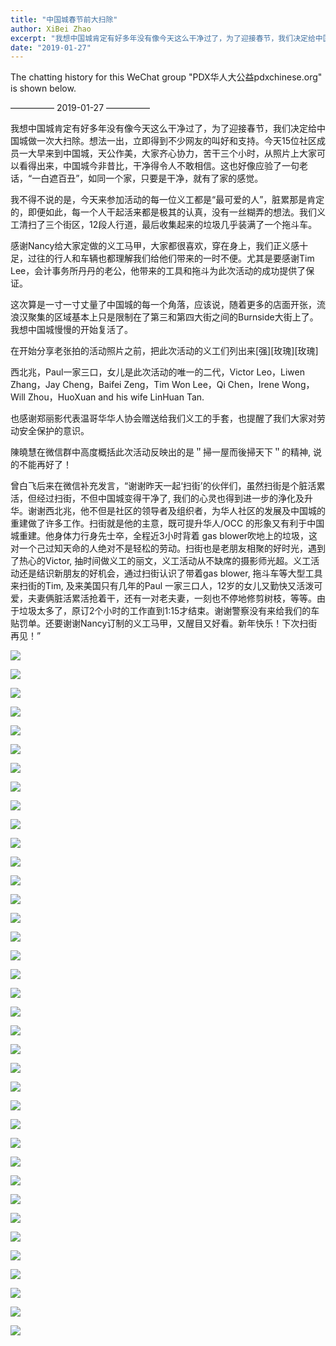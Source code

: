 ```yaml
---
title: "中国城春节前大扫除"
author: XiBei Zhao
excerpt: "我想中国城肯定有好多年没有像今天这么干净过了，为了迎接春节，我们决定给中国城做一次大扫除。想法一出，立即得到不少网友的叫好和支持。今天15位社区成员一大早来到中国城，天公作美，大家齐心协力，苦干三个小时，从照片上大家可以看得出来，中国城今非昔比，干净得令人不敢相信。这也好像应验了一句老话，“一白遮百丑”，如同一个家，只要是干净，就有了家的感觉。"
date: "2019-01-27"
---
```


The chatting history for this WeChat group "PDX华人大公益pdxchinese.org" is shown below.

—————  2019-01-27  —————

我想中国城肯定有好多年没有像今天这么干净过了，为了迎接春节，我们决定给中国城做一次大扫除。想法一出，立即得到不少网友的叫好和支持。今天15位社区成员一大早来到中国城，天公作美，大家齐心协力，苦干三个小时，从照片上大家可以看得出来，中国城今非昔比，干净得令人不敢相信。这也好像应验了一句老话，“一白遮百丑”，如同一个家，只要是干净，就有了家的感觉。

我不得不说的是，今天来参加活动的每一位义工都是“最可爱的人”，脏累那是肯定的，即便如此，每一个人干起活来都是极其的认真，没有一丝糊弄的想法。我们义工清扫了三个街区，12段人行道，最后收集起来的垃圾几乎装满了一个拖斗车。

感谢Nancy给大家定做的义工马甲，大家都很喜欢，穿在身上，我们正义感十足，过往的行人和车辆也都理解我们给他们带来的一时不便。尤其是要感谢Tim Lee，会计事务所丹丹的老公，他带来的工具和拖斗为此次活动的成功提供了保证。

这次算是一寸一寸丈量了中国城的每一个角落，应该说，随着更多的店面开张，流浪汉聚集的区域基本上只是限制在了第三和第四大街之间的Burnside大街上了。我想中国城慢慢的开始复活了。

在开始分享老张拍的活动照片之前，把此次活动的义工们列出来[强][玫瑰][玫瑰]

西北兆，Paul一家三口，女儿是此次活动的唯一的二代，Victor Leo，Liwen Zhang，Jay Cheng，Baifei Zeng，Tim Won Lee，Qi Chen，Irene Wong，Will Zhou，HuoXuan and his wife LinHuan Tan.

也感谢郑丽影代表温哥华华人协会赠送给我们义工的手套，也提醒了我们大家对劳动安全保护的意识。

陳曉慧在微信群中高度概括此次活动反映出的是＂掃一屋而後掃天下＂的精神, 说的不能再好了！

曾白飞后来在微信补充发言，“谢谢昨天一起‘扫街’的伙伴们，虽然扫街是个脏活累活，但经过扫街，不但中国城变得干净了, 我们的心灵也得到进一步的浄化及升华。谢谢西北兆，他不但是社区的领导者及组织者，为华人社区的发展及中国城的重建做了许多工作。扫街就是他的主意，既可提升华人/OCC 的形象又有利于中国城重建。他身体力行身先士卒，全程近3小时背着 gas blower吹地上的垃圾，这对一个己过知天命的人绝对不是轻松的劳动。扫街也是老朋友相聚的好时光，遇到了热心的Victor, 抽时间做义工的丽文，义工活动从不缺席的摄影师光超。义工活动还是结识新朋友的好机会，通过扫街认识了带着gas blower, 拖斗车等大型工具来扫街的Tim, 及来美国只有几年的Paul 一家三口人，12岁的女儿又勤快又活泼可爱，夫妻俩脏活累活抢着干，还有一对老夫妻，一刻也不停地修剪树枝，等等。由于垃圾太多了，原订2个小时的工作直到1:15才结束。谢谢警察没有来给我们的车贴罚单。还要谢谢Nancy订制的义工马甲，又醒目又好看。新年快乐！下次扫街再见！”

![](https://res.cloudinary.com/dhngj18do/image/upload/f_auto,q_auto/v1/images/7e244cce1ecca37f05ee49622c1692a4)

![](https://res.cloudinary.com/dhngj18do/image/upload/f_auto,q_auto/v1/images/952e6ca5875506ef0ebf3a70327348c4)

![](https://res.cloudinary.com/dhngj18do/image/upload/f_auto,q_auto/v1/images/5aa00bc7e1b6afa557977bd5d5f22b13)

![](https://res.cloudinary.com/dhngj18do/image/upload/f_auto,q_auto/v1/images/0828fffa1037394b865a35a4635a9813)

![](https://res.cloudinary.com/dhngj18do/image/upload/f_auto,q_auto/v1/images/1a45b996c256a32a3a8d3aba6f928d0b)

![](https://res.cloudinary.com/dhngj18do/image/upload/f_auto,q_auto/v1/images/1a6207e935078b92789d3317e232a74d)

![](https://res.cloudinary.com/dhngj18do/image/upload/f_auto,q_auto/v1/images/cad756c08ea52d38bfa31c87d0269a1a)

![](https://res.cloudinary.com/dhngj18do/image/upload/f_auto,q_auto/v1/images/19b904454bfe4f80c4c8aeaa2165b639)

![](https://res.cloudinary.com/dhngj18do/image/upload/f_auto,q_auto/v1/images/f04e88e9c93458ba62cfe35b8279df6b)

![](https://res.cloudinary.com/dhngj18do/image/upload/f_auto,q_auto/v1/images/baa737a865cc4ec8968a6ce7f5f51a6d)

![](https://res.cloudinary.com/dhngj18do/image/upload/f_auto,q_auto/v1/images/dd055c12c7abfd422f5fb13852f59553)

![](https://res.cloudinary.com/dhngj18do/image/upload/f_auto,q_auto/v1/images/542e37a458568c85e5a7e87fd1d18a4f)

![](https://res.cloudinary.com/dhngj18do/image/upload/f_auto,q_auto/v1/images/6bd741afcba82645e783d1d8036a927e)

![](https://res.cloudinary.com/dhngj18do/image/upload/f_auto,q_auto/v1/images/ff1d731bf03f5116d0b25eae8ff56a71)

![](https://res.cloudinary.com/dhngj18do/image/upload/f_auto,q_auto/v1/images/3524090ecd4ee2c45008a6589dc880a7)

![](https://res.cloudinary.com/dhngj18do/image/upload/f_auto,q_auto/v1/images/3d3bfc7f0c6b292c2ab04e343a263d1f)

![](https://res.cloudinary.com/dhngj18do/image/upload/f_auto,q_auto/v1/images/ceebebc808e62e173fe99ab61ebff870)

![](https://res.cloudinary.com/dhngj18do/image/upload/f_auto,q_auto/v1/images/a8475ee7b17b493b70545b36104412e8)

![](https://res.cloudinary.com/dhngj18do/image/upload/f_auto,q_auto/v1/images/a040f796b65ff58f756b47f8ba7ad68e)

![](https://res.cloudinary.com/dhngj18do/image/upload/f_auto,q_auto/v1/images/3bddb53e1f291aaf0d6106649849fd6a)

![](https://res.cloudinary.com/dhngj18do/image/upload/f_auto,q_auto/v1/images/4d175c02ac1baa8c06fcabd08e85189b)

![](https://res.cloudinary.com/dhngj18do/image/upload/f_auto,q_auto/v1/images/6e6e8da510238c6e9adefca6d9420baa)

![](https://res.cloudinary.com/dhngj18do/image/upload/f_auto,q_auto/v1/images/0b7aff75888fdd8950da24965b47d47d)

![](https://res.cloudinary.com/dhngj18do/image/upload/f_auto,q_auto/v1/images/ea5499fd36121ea01dbeef3cf73017a1)

![](https://res.cloudinary.com/dhngj18do/image/upload/f_auto,q_auto/v1/images/9ba80e2d3ff87e2adcc2bd62e8ab33d7)

![](https://res.cloudinary.com/dhngj18do/image/upload/f_auto,q_auto/v1/images/3b10767290e77942296d256211d01e06)

![](https://res.cloudinary.com/dhngj18do/image/upload/f_auto,q_auto/v1/images/9dd60075655f57f01206d1d1a0cab30b)

![](https://res.cloudinary.com/dhngj18do/image/upload/f_auto,q_auto/v1/images/cedad5cd911ec64ef56b915dffb653ef)

![](https://res.cloudinary.com/dhngj18do/image/upload/f_auto,q_auto/v1/images/d10ad1bb79eec0d2273595d8fa3d8dde)

![](https://res.cloudinary.com/dhngj18do/image/upload/f_auto,q_auto/v1/images/73a44be04e0b8000d1f10786aedd1da9)

![](https://res.cloudinary.com/dhngj18do/image/upload/f_auto,q_auto/v1/images/549f75939e2bd7084d047460a23a1896)

![](https://res.cloudinary.com/dhngj18do/image/upload/f_auto,q_auto/v1/images/eeffdbccfbd4931b83e8172e14cb09c2)

![](https://res.cloudinary.com/dhngj18do/image/upload/f_auto,q_auto/v1/images/25349afece6e143f22677ad786c8c2f4)

![](https://res.cloudinary.com/dhngj18do/image/upload/f_auto,q_auto/v1/images/81d66358ef5cd90a92577c15f22c89d3)

![](https://res.cloudinary.com/dhngj18do/image/upload/f_auto,q_auto/v1/images/264a71024cb01a7a8f66e0ff40944377)

![](https://res.cloudinary.com/dhngj18do/image/upload/f_auto,q_auto/v1/images/83e2d81f23dea3614dcdf6c0eb566e3f)

![](https://res.cloudinary.com/dhngj18do/image/upload/f_auto,q_auto/v1/images/709b761de1b3aea90797b1e30093e326)
